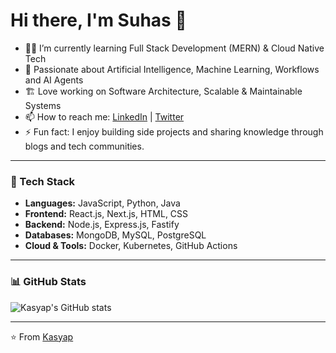 # Hi there, I'm Suhas 👋

- 🧑‍💻 I’m currently learning Full Stack Development (MERN) & Cloud Native Tech  
- 🤖 Passionate about Artificial Intelligence, Machine Learning, Workflows and AI Agents  
- 🏗️ Love working on Software Architecture, Scalable & Maintainable Systems  
- 📫 How to reach me: [LinkedIn](https://www.linkedin.com/in/d-suhas-dhar-kasyap-308121218/) | [Twitter](https://x.com/Suhasdhar001)  
- ⚡ Fun fact: I enjoy building side projects and sharing knowledge through blogs and tech communities.

---

### 🔹 Tech Stack
- **Languages:** JavaScript, Python, Java  
- **Frontend:** React.js, Next.js, HTML, CSS  
- **Backend:** Node.js, Express.js, Fastify  
- **Databases:** MongoDB, MySQL, PostgreSQL  
- **Cloud & Tools:** Docker, Kubernetes, GitHub Actions  

---

### 📊 GitHub Stats
![Kasyap's GitHub stats](https://github-readme-stats.vercel.app/api?username=kasyap&show_icons=true&theme=radical)

---

⭐️ From [Kasyap]([https://github.com/kasyap](https://github.com/SuhasDhar001))
